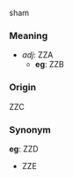 sham
### Meaning
+ _adj_: ZZA
    + __eg__: ZZB

### Origin

ZZC

### Synonym

__eg__: ZZD

+ ZZE


